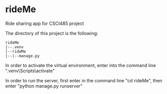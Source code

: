# rideMe

Ride sharing app for CSCI485 project

The directory of this project is the following:

```
rideMe
|--.venv
|--rideMe
|--|--manage.py
```

In order to activate the virtual environment, enter into the command line ".venv\Scripts\activate"

In order to run the server, first enter in the command line "cd rideMe", then enter "python manage.py runserver"
